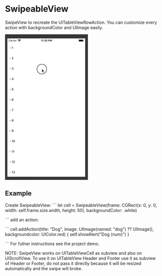 # SwipeableView

SwipeView to recreate the UITableViewRowAction. You can customize every action with backgroundColor and UIImage easily. 

![](SwipeDemo.gif)

## Example

Create SwipeableView:
´´´
let cell = SwipeableView(frame: CGRect(x: 0, y: 0, width: self.frame.size.width, height: 50), backgroundColor: .white)

´´´
add an action:

´´´
cell.addAction(title: "Dog",
image: UIImage(named: "dog") ?? UIImage(),
backgroundcolor: UIColor.red) {
self.showAlert("Dog \(num)")
}

´´´
For futher instructions see the project demo.

NOTE: SwipeView works on UITableViewCell as subview and also on UIScrollView. To use it on UITableView Header and Footer use it as subview of Header or Footer, do not pass it directly because it will be resized automatically and the swipe will broke. 
